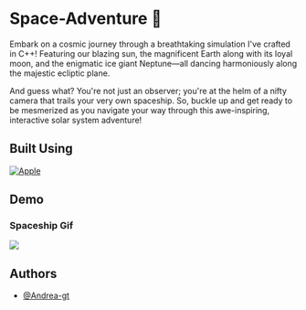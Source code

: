 # Space-Adventure :rocket:

Embark on a cosmic journey through a breathtaking simulation I've crafted in C++! Featuring our blazing sun, the magnificent Earth along with its loyal moon, and the enigmatic ice giant Neptune—all dancing harmoniously along the majestic ecliptic plane.

And guess what? You're not just an observer; you're at the helm of a nifty camera that trails your very own spaceship. So, buckle up and get ready to be mesmerized as you navigate your way through this awe-inspiring, interactive solar system adventure!


## Built Using 
[![Apple](https://img.shields.io/badge/C++-999999?style=for-the-badge&logo=cplusplus&logoColor=white&labelColor=yellow)]()

## Demo

### Spaceship Gif
![](https://github.com/Andrea-gt/cg-hw-SR2/blob/main/FlatShading.gif)


## Authors

- [@Andrea-gt](https://github.com/Andrea-gt)

